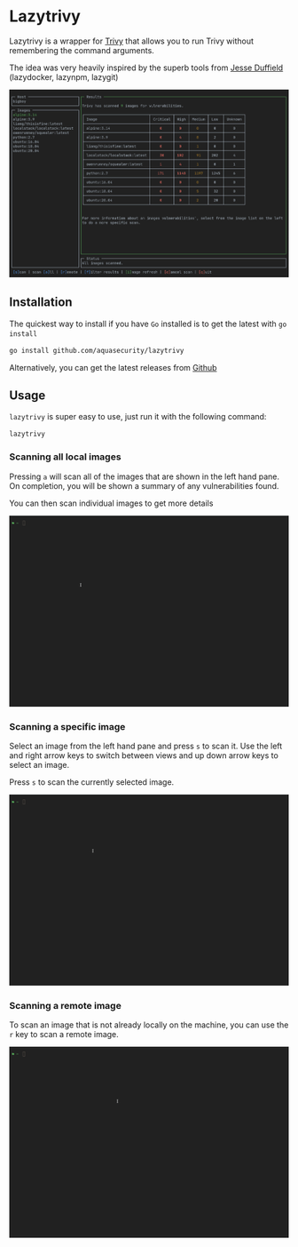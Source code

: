 # Lazytrivy

Lazytrivy is a wrapper for [Trivy](https://github.com/aquasecurity/trivy) that allows you to run Trivy without remembering the command arguments.

The idea was very heavily inspired by the superb tools from [Jesse Duffield](https://github.com/jesseduffield) (lazydocker, lazynpm, lazygit)

![Scan All Images](./.github/images/scan_all.png)

## Installation

The quickest way to install if you have `Go` installed is to get the latest with `go install`

```bash
go install github.com/aquasecurity/lazytrivy
```

Alternatively, you can get the latest releases from [Github](https://github.com/owenrumney/lazytrivy) 

## Usage

`lazytrivy` is super easy to use, just run it with the following command:

```bash
lazytrivy
```

### Scanning all local images

Pressing `a` will scan all of the images that are shown in the left hand pane. On completion, you will be shown a summary of any vulnerabilities found.

You can then scan individual images to get more details

![Scanning all images](./.github/images/scan_all_images.gif)

### Scanning a specific image

Select an image from the left hand pane and press `s` to scan it. Use the left and right arrow keys to switch between views and up down arrow keys to select an image.

Press `s` to scan the currently selected image.

![Scanning an image](./.github/images/scan_individual_images.gif)

### Scanning a remote image

To scan an image that is not already locally on the machine, you can use the `r` key to scan a remote image.

![Scanning a remote image](./.github/images/scan_remote_image.gif)
